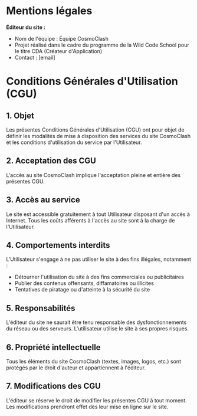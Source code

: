 # Mentions légales

**Éditeur du site :**
- Nom de l'équipe : Équipe CosmoClash
- Projet réalisé dans le cadre du programme de la Wild Code School pour le titre CDA (Créateur d'Application)
- Contact : [email]

# Conditions Générales d'Utilisation (CGU)

## 1. Objet

Les présentes Conditions Générales d'Utilisation (CGU) ont pour objet de définir les modalités de mise à disposition des services du site CosmoClash et les conditions d'utilisation du service par l'Utilisateur.

## 2. Acceptation des CGU

L'accès au site CosmoClash implique l'acceptation pleine et entière des présentes CGU.

## 3. Accès au service

Le site est accessible gratuitement à tout Utilisateur disposant d'un accès à Internet. Tous les coûts afférents à l'accès au site sont à la charge de l'Utilisateur.

## 4. Comportements interdits

L'Utilisateur s'engage à ne pas utiliser le site à des fins illégales, notamment :

- Détourner l'utilisation du site à des fins commerciales ou publicitaires
- Publier des contenus offensants, diffamatoires ou illicites
- Tentatives de piratage ou d'atteinte à la sécurité du site

## 5. Responsabilités

L'éditeur du site ne saurait être tenu responsable des dysfonctionnements du réseau ou des serveurs. L'utilisateur utilise le site à ses propres risques.

## 6. Propriété intellectuelle

Tous les éléments du site CosmoClash (textes, images, logos, etc.) sont protégés par le droit d'auteur et appartiennent à l'éditeur.

## 7. Modifications des CGU

L'éditeur se réserve le droit de modifier les présentes CGU à tout moment. Les modifications prendront effet dès leur mise en ligne sur le site.
